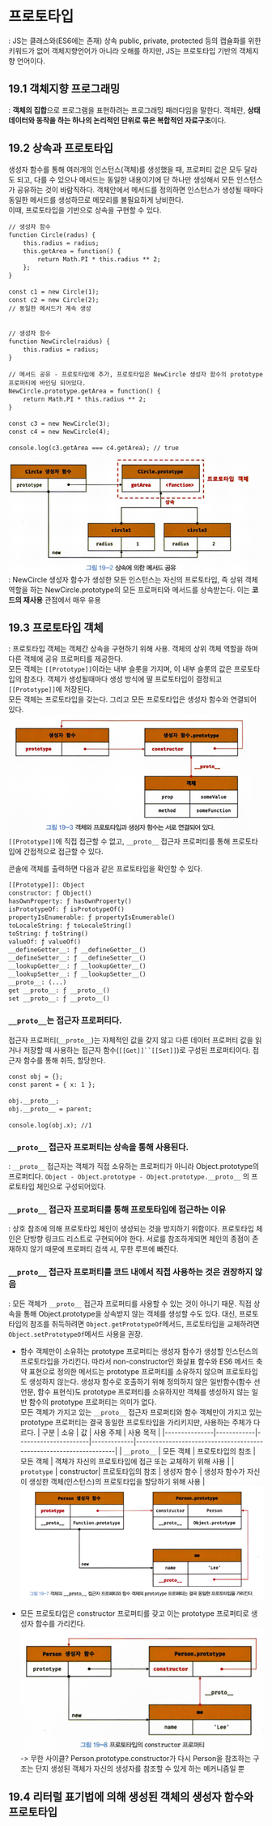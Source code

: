 # 프로토타입
: JS는 클래스와(ES6에는 존재) 상속 public, private, protected 등의 캡슐화를 위한 키워드가 없어 객체지향언어가 아니라 오해를 하지만, JS는 프로토타입 기반의 객체지향 언어이다.

## 19.1 객체지향 프로그래밍
: **객체의 집합**으로 프로그램을 표현하려는 프로그래밍 패러다임을 말한다. 객체란, **상태 데이터와 동작을 하는 하나의 논리적인 단위로 묶은 복합적인 자료구조**이다.

## 19.2 상속과 프로토타입
생성자 함수를 통해 여러개의 인스턴스(객체)를 생성했을 때, 프로퍼티 값은 모두 달라도 되고, 다를 수 있으나 메서드는 동일한 내용이기에 단 하나만 생성해서 모든 인스턴스가 공유하는 것이 바람직하다. 객체안에서 메서드를 정의하면 인스턴스가 생성될 때마다 동일한 메서드를 생성하므로 메모리를 불필요하게 낭비한다.<br>
이때, 프로토타입을 기반으로 상속을 구현할 수 있다.
```
// 생성자 함수
function Circle(radus) {
    this.radius = radius;
    this.getArea = function() {
        return Math.PI * this.radius ** 2;
    };
}

const c1 = new Circle(1);
const c2 = new Circle(2);
// 동일한 메서드가 계속 생성


// 생성자 함수
function NewCircle(raidus) {
    this.radius = radius;
}

// 메서드 공유 - 프로토타입에 추가, 프로토타입은 NewCircle 생성자 함수의 prototype 프로퍼티에 바인딩 되어있다.
NewCircle.prototype.getArea = function() {
    return Math.PI * this.radius ** 2;
}

const c3 = new NewCircle(3);
const c4 = new NewCircle(4);

console.log(c3.getArea === c4.getArea); // true
```
![상속에 의한 메서드 공유](./img/image15.png) <br>
: NewCircle 생성자 함수가 생성한 모든 인스턴스는 자신의 프로토타입, 즉 상위 객체 역할을 하는 NewCircle.prototype의 모든 프로퍼티와 메서드를 상속받는다. 이는 **코드의 재사용** 관점에서 매우 유용

## 19.3 프로토타입 객체
: 프로토타입 객체는 객체간 상속을 구현하기 위해 사용. 객체의 상위 객체 역할을 하며 다른 객체에 공유 프로퍼티를 제공한다. <br>
모든 객체는 `[[Prototype]]`이라는 내부 슬롯을 가지며, 이 내부 슬롯의 값은 프로토타입의 참조다. 객체가 생성될때마다 생성 방식에 딸 프로토타입이 결정되고 `[[Prototype]]`에 저장된다. <br>
모든 객체는 프로토타입을 갖는다. 그리고 모든 프로토타입은 생성자 함수와 연결되어 있다.<br>
![프로토타입과 생성자함수는 연결되어있다.](./img/image16.png) <br>
`[[Prototype]]`에 직접 접근할 수 없고, `__proto__` 접근자 프로퍼티를 통해 프로토타입에 간접적으로 접근할 수 있다.<br>

콘솔에 객체를 출력하면 다음과 같은 프로토타입을 확인할 수 있다.
```
[[Prototype]]: Object
constructor: ƒ Object()
hasOwnProperty: ƒ hasOwnProperty()
isPrototypeOf: ƒ isPrototypeOf()
propertyIsEnumerable: ƒ propertyIsEnumerable()
toLocaleString: ƒ toLocaleString()
toString: ƒ toString()
valueOf: ƒ valueOf()
__defineGetter__: ƒ __defineGetter__()
__defineSetter__: ƒ __defineSetter__()
__lookupGetter__: ƒ __lookupGetter__()
__lookupSetter__: ƒ __lookupSetter__()
__proto__: (...)
get __proto__: ƒ __proto__()
set __proto__: ƒ __proto__()
```

### `__proto__`는 접근자 프로퍼티다.
접근자 프로퍼티(`__proto__`)는 자체적인 값을 갖지 않고 다른 데이터 프로퍼티 값을 읽거나 저장할 때 사용하는 접근자 함수(`[[Get]]``[[Set]]`)로 구성된 프로퍼티이다. 접근자 함수를 통해 취득, 할당한다. 
```
const obj = {};
const parent = { x: 1 };

obj.__proto__;
obj.__proto__ = parent;

console.log(obj.x); //1
```

### `__proto__` 접근자 프로퍼티는 상속을 통해 사용된다.
: `__proto__` 접근자는 객체가 직접 소유하는 프로퍼티가 아니라 Object.prototype의 프로퍼티다. `Object - Object.prototype - Object.prototype.__proto__` 의 프로토타입 체인으로 구성되어있다. 

### `__proto__` 접근자 프로퍼티를 통해 프로토타입에 접근하는 이유
: 상호 참조에 의해 프로토타입 체인이 생성되는 것을 방지하기 위함이다. 프로토타입 체인은 단방향 링크드 리스트로 구현되어야 한다. 서로를 참조하게되면 체인의 종점이 존재하지 않기 때문에 프로퍼티 검색 시, 무한 루프에 빠진다.

### `__proto__` 접근자 프로퍼티를 코드 내에서 직접 사용하는 것은 권장하지 않음
: 모든 객체가 `__proto__` 접근자 프로퍼티를 사용할 수 있는 것이 아니기 때문. 직접 상속을 통해 Object.prototype을 상속받지 않는 객체를 생성할 수도 있다. 대신, 프로토타입의 참조를 취득하려면 `Object.getPrototypeOf`메서드, 프로토타입을 교체하려면 `Object.setPrototypeOf`메서드 사용을 권장.

- 함수 객체만이 소유하는 prototype 프로퍼티는 생성자 함수가 생성할 인스턴스의 프로토타입을 가리킨다. 따라서 non-constructor인 화살표 함수와 ES6 메서드 축약 표현으로 정의한 메서드는 prototype 프로퍼티를 소유하지 않으며 프로토타입도 생성하지 않는다. 생성자 함수로 호출하기 위해 정의하지 않은 일반함수(함수 선언문, 함수 표현식)도 prototype 프로퍼티를 소유하지만 객체를 생성하지 않는 일반 함수의 prototype 프로퍼티는 의미가 없다.<br>
모든 객체가 가지고 있는 `__proto__` 접근자 프로퍼티와 함수 객체만이 가지고 있는 prototype 프로퍼티는 결국 동일한 프로토타입을 가리키지만, 사용하는 주체가 다르다.
| 구분          | 소유       | 값                   | 사용 주체   | 사용 목적                                                           |
|---------------|------------|----------------------|-------------|--------------------------------------------------------------------|
| `__proto__`   | 모든 객체  | 프로토타입의 참조     | 모든 객체   | 객체가 자신의 프로토타입에 접근 또는 교체하기 위해 사용             |
| `prototype`   | constructor| 프로토타입의 참조     | 생성자 함수 | 생성자 함수가 자신이 생성한 객체(인스턴스)의 프로토타입을 할당하기 위해 사용 |
![alt text](./img/image17.png)<br>

- 모든 프로토타입은 constructor 프로퍼티를 갖고 이는 prototype 프로퍼티로 생성자 함수를 가리킨다. <br>
![alt text](./img/image18.png)<br>
-> 무한 사이클? Person.prototype.constructor가 다시 Person을 참조하는 구조는 단지 생성된 객체가 자신의 생성자를 참조할 수 있게 하는 메커니즘일 뿐

## 19.4 리터럴 표기법에 의해 생성된 객체의 생성자 함수와 프로토타입
